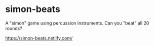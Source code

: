 # simon-beats
A "simon" game using percussion instruments. Can you "beat" all 20 rounds?

https://simon-beats.netlify.com/